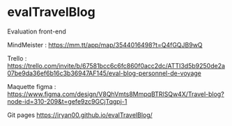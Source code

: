 # evalTravelBlog
Evaluation front-end

MindMeister : https://mm.tt/app/map/3544016498?t=Q4fGQJB9wQ

Trello : https://trello.com/invite/b/67581bcc6c6fc860f0acc2dc/ATTI3d5b9250de2a07be9da36ef6b16c3b36947AF145/eval-blog-personnel-de-voyage

Maquette figma : https://www.figma.com/design/V8QhVmts8MmpqBTRlSQw4X/Travel-blog?node-id=310-209&t=gefe9zc9GCjTqgpj-1

Git pages https://iryan00.github.io/evalTravelBlog/
